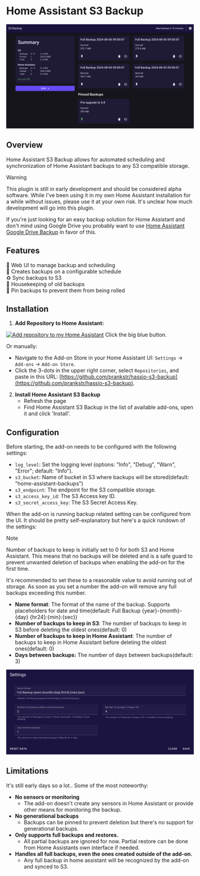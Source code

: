 # Home Assistant S3 Backup

![Home Page Preview](images/home.png "Home Assistant S3 Backup")

## Overview

Home Assistant S3 Backup allows for automated scheduling and synchronization of Home Assistant backups to any S3 compatible storage.

> [!WARNING]
> This plugin is still in early development and should be considered alpha software. While I've been using it in my own Home Assistant installation for a while without issues, please use it at your own risk. It's unclear how much development will go into this plugin.
>
> If you're just looking for an easy backup solution for Home Assistant and don't mind using Google Drive you probably want to use [Home Assistant Google Drive Backup](https://github.com/sabeechen/hassio-google-drive-backup) in favor of this.

## Features

🌟 Web UI to manage backup and scheduling</br>
📆 Creates backups on a configurable schedule</br>
♻️ Sync backups to S3</br>
🧹 Housekeeping of old backups</br>
📌 Pin backups to prevent them from being rolled</br>

## Installation

1. **Add Repository to Home Assistant:**

[![Add repository to my Home Assistant](https://my.home-assistant.io/badges/supervisor_add_add-on_repository.svg)](https://my.home-assistant.io/redirect/supervisor_add_add-on_repository/?repository_url=https%3A%2F%2Fgithub.com%2Fprankstr%2Fhassio-s3-backup)
Click the big blue button.

Or manually:

- Navigate to the Add-on Store in your Home Assistant UI: `Settings` -> `Add-ons` -> `Add-on Store`.
- Click the 3-dots in the upper right corner, select `Repositories`, and paste in this URL: [https://github.com/prankstr/hassio-s3-backup](https://github.com/prankstr/hassio-s3-backup).

2. **Install Home Assistant S3 Backup**
   - Refresh the page
   - Find Home Assistant S3 Backup in the list of available add-ons, open it and click 'Install'.

## Configuration

Before starting, the add-on needs to be configured with the following settings:

- `log_level`: Set the logging level (options: "Info", "Debug", "Warn", "Error"; default: "Info").
- `s3_bucket`: Name of bucket in S3 where backups will be stored(default: "home-assistant-backups")
- `s3_endpoint`: The endpoint for the S3 compatible storage.
- `s3_access_key_id`: The S3 Access key ID.
- `s3_secret_access_key`: The S3 Secret Access Key.

When the add-on is running backup related setting can be configured from the UI. It should be pretty self-explanatory but here's a quick rundown of the settings:

> [!NOTE]
> Number of backups to keep is initially set to 0 for both S3 and Home Assistant. This means that no backups will be deleted and is a safe guard to prevent unwanted deletion of backups when enabling the add-on for the first time.
>
> It's recommended to set these to a reasonable value to avoid running out of storage. As soon as you set a number the add-on will remove any full backups exceeding this number.

- **Name format**: The format of the name of the backup. Supports placeholders for date and time(default: Full Backup {year}-{month}-{day} {hr24}:{min}:{sec})
- **Number of backups to keep in S3**: The number of backups to keep in S3 before deleting the oldest ones(default: 0)
- **Number of backups to keep in Home Assistant**: The number of backups to keep in Home Assistant before deleting the oldest ones(default: 0)
- **Days between backups:** The number of days between backups(default: 3)

![Settings preview](images/settings.png "Home Assistant S3 Backup Settings")

## Limitations

It's still early days so a lot.. Some of the most noteworthy:

- **No sensors or monitoring**
  - The add-on doesn't create any sensors in Home Assistant or provide other means for monitoring the backup.
- **No generational backups**
  - Backups can be pinned to prevent deletion but there's no support for generational backups.
- **Only supports full backups and restores.**
  - All partial backups are ignored for now. Partial restore can be done from Home Assistants own interface if needed.
- **Handles all full backups, even the ones created outside of the add-on.**
  - Any full backup in home assistant will be recognized by the add-on and synced to S3.

